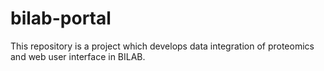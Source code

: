 bilab-portal
============

This repository is a project which develops data integration of proteomics and web user interface in BILAB. 